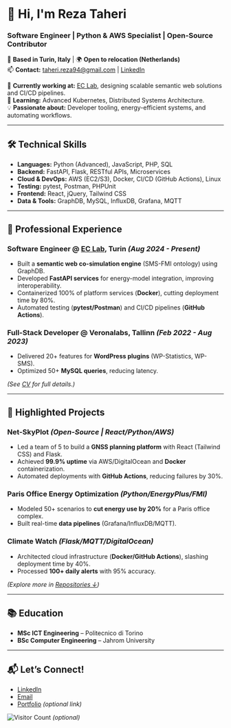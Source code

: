 # 👋 Hi, I'm Reza Taheri  
### **Software Engineer | Python & AWS Specialist | Open-Source Contributor**  

📍 **Based in Turin, Italy** | 🌍 **Open to relocation (Netherlands)**  
📫 **Contact:** [taheri.reza94@gmail.com](mailto:taheri.reza94@gmail.com) | [LinkedIn](https://linkedin.com/in/rezathrili)  

🔭 **Currently working at:** [EC Lab](), designing scalable semantic web solutions and CI/CD pipelines.  
🌱 **Learning:** Advanced Kubernetes, Distributed Systems Architecture.  
💡 **Passionate about:** Developer tooling, energy-efficient systems, and automating workflows.  

---

## 🛠️ **Technical Skills**  
- **Languages:** Python (Advanced), JavaScript, PHP, SQL  
- **Backend:** FastAPI, Flask, RESTful APIs, Microservices  
- **Cloud & DevOps:** AWS (EC2/S3), Docker, CI/CD (GitHub Actions), Linux  
- **Testing:** pytest, Postman, PHPUnit  
- **Frontend:** React, jQuery, Tailwind CSS  
- **Data & Tools:** GraphDB, MySQL, InfluxDB, Grafana, MQTT  

---

## 💼 **Professional Experience**  
### **Software Engineer** @ [EC Lab](), Turin *(Aug 2024 - Present)*  
- Built a **semantic web co-simulation engine** (SMS-FMI ontology) using GraphDB.  
- Developed **FastAPI services** for energy-model integration, improving interoperability.  
- Containerized 100% of platform services (**Docker**), cutting deployment time by 80%.  
- Automated testing (**pytest/Postman**) and CI/CD pipelines (**GitHub Actions**).  

### **Full-Stack Developer** @ Veronalabs, Tallinn *(Feb 2022 - Aug 2023)*  
- Delivered 20+ features for **WordPress plugins** (WP-Statistics, WP-SMS).  
- Optimized 50+ **MySQL queries**, reducing latency.  

*(See [CV](#) for full details.)*  

---

## 🚀 **Highlighted Projects**  
### **Net-SkyPlot** *(Open-Source | React/Python/AWS)*  
- Led a team of 5 to build a **GNSS planning platform** with React (Tailwind CSS) and Flask.  
- Achieved **99.9% uptime** via AWS/DigitalOcean and **Docker** containerization.  
- Automated deployments with **GitHub Actions**, reducing failures by 30%.  

### **Paris Office Energy Optimization** *(Python/EnergyPlus/FMI)*  
- Modeled 50+ scenarios to **cut energy use by 20%** for a Paris office complex.  
- Built real-time **data pipelines** (Grafana/InfluxDB/MQTT).  

### **Climate Watch** *(Flask/MQTT/DigitalOcean)*  
- Architected cloud infrastructure (**Docker/GitHub Actions**), slashing deployment time by 40%.  
- Processed **100+ daily alerts** with 95% accuracy.  

*(Explore more in [Repositories ↓](#))*  

---

## 📚 **Education**  
- **MSc ICT Engineering** – Politecnico di Torino  
- **BSc Computer Engineering** – Jahrom University  

---

## 📬 **Let’s Connect!**  
- [LinkedIn](https://linkedin.com/in/rezathrili)  
- [Email](mailto:taheri.reza94@gmail.com)  
- [Portfolio](#) *(optional link)*  

![Visitor Count](https://visitor-badge.glitch.me/badge?page_id=rezathrili.rezathrili) *(optional)*  
